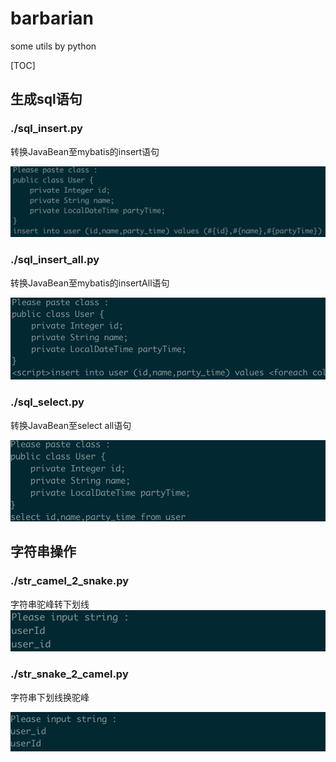 # barbarian

some utils by python

[TOC]



## 生成sql语句

### ./sql_insert.py

转换JavaBean至mybatis的insert语句

![image-20181205190139564](./images/sql_insert.png)

### ./sql_insert_all.py

转换JavaBean至mybatis的insertAll语句

![image-20181205190139564](./images/sql_insert_all.png)

### ./sql_select.py

转换JavaBean至select all语句

![image-20181205190139564](./images/sql_select.png)



## 字符串操作

### ./str_camel_2_snake.py

字符串驼峰转下划线
![image-20181205190139564](./images/str_camel_2_snake.png)

### ./str_snake_2_camel.py

字符串下划线换驼峰

![image-20181205190139564](./images/str_snake_2_camel.png)